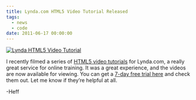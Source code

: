 ```yaml
---
title: Lynda.com HTML5 Video Tutorial Released
tags:
  - news
  - code
date: 2011-06-17 00:00:00
---
```


[![Lynda HTML5 Video Tutorial](http://videojs.com/img/blog/2011/06/lynda_com.jpg)](http://goo.gl/y0SZb)

I recently filmed a series of [HTML5 video tutorials](http://goo.gl/y0SZb) for Lynda.com, a really great service for online training. It was a great experience, and the videos are now available for viewing. You can get a [7-day free trial here](http://www.lynda.com/promo/trial/Default.aspx?lpk35=1833&amp;utm_medium=affiliate&amp;utm_source=ldc_affiliate&amp;utm_content=655&amp;utm_campaign=CD3175&amp;bid=655&amp;aid=CD3175&amp;opt=) and check them out. Let me know if they&rsquo;re helpful at all.

-Heff